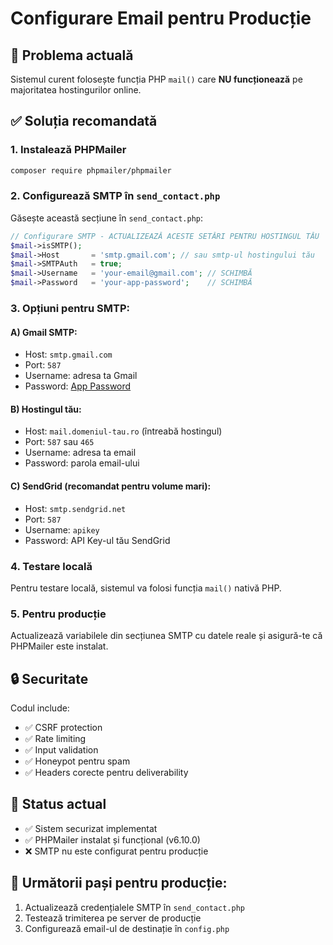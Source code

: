 # Configurare Email pentru Producție

## 📧 Problema actuală
Sistemul curent folosește funcția PHP `mail()` care **NU funcționează** pe majoritatea hostingurilor online.

## ✅ Soluția recomandată

### 1. Instalează PHPMailer
```bash
composer require phpmailer/phpmailer
```

### 2. Configurează SMTP în `send_contact.php`

Găsește această secțiune în `send_contact.php`:
```php
// Configurare SMTP - ACTUALIZEAZĂ ACESTE SETĂRI PENTRU HOSTINGUL TĂU
$mail->isSMTP();
$mail->Host       = 'smtp.gmail.com'; // sau smtp-ul hostingului tău
$mail->SMTPAuth   = true;
$mail->Username   = 'your-email@gmail.com'; // SCHIMBĂ
$mail->Password   = 'your-app-password';    // SCHIMBĂ
```

### 3. Opțiuni pentru SMTP:

#### A) Gmail SMTP:
- Host: `smtp.gmail.com`
- Port: `587`
- Username: adresa ta Gmail
- Password: [App Password](https://support.google.com/accounts/answer/185833)

#### B) Hostingul tău:
- Host: `mail.domeniul-tau.ro` (întreabă hostingul)
- Port: `587` sau `465`
- Username: adresa ta email
- Password: parola email-ului

#### C) SendGrid (recomandat pentru volume mari):
- Host: `smtp.sendgrid.net`
- Port: `587`
- Username: `apikey`
- Password: API Key-ul tău SendGrid

### 4. Testare locală
Pentru testare locală, sistemul va folosi funcția `mail()` nativă PHP.

### 5. Pentru producție
Actualizează variabilele din secțiunea SMTP cu datele reale și asigură-te că PHPMailer este instalat.

## 🔒 Securitate
Codul include:
- ✅ CSRF protection
- ✅ Rate limiting
- ✅ Input validation
- ✅ Honeypot pentru spam
- ✅ Headers corecte pentru deliverability

## 📝 Status actual
- ✅ Sistem securizat implementat
- ✅ PHPMailer instalat și funcțional (v6.10.0)
- ❌ SMTP nu este configurat pentru producție

## 🎯 Următorii pași pentru producție:
1. Actualizează credențialele SMTP în `send_contact.php`
2. Testează trimiterea pe server de producție
3. Configurează email-ul de destinație în `config.php`
